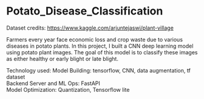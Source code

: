 # Potato_Disease_Classification

Dataset credits: https://www.kaggle.com/arjuntejaswi/plant-village

Farmers every year face economic loss and crop waste due to various diseases in potato plants. 
In this project, I built a CNN deep learning model using potato plant images. The goal of this model is to classify these images as either healthy or early blight or late blight. 

Technology used:
Model Building: tensorflow, CNN, data augmentation, tf dataset <br>
Backend Server and ML Ops: FastAPI <br>
Model Optimization: Quantization, Tensorflow lite <br>
